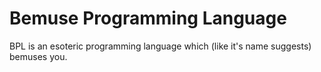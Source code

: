 # Bemuse Programming Language
BPL is an esoteric programming language which (like it's name suggests) bemuses you.
